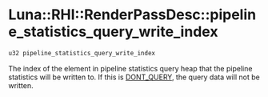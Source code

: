 # Luna::RHI::RenderPassDesc::pipeline_statistics_query_write_index

```c++
u32 pipeline_statistics_query_write_index
```

The index of the element in pipeline statistics query heap that the pipeline statistics will be written to. If this is [DONT_QUERY](group___r_h_i_1ga2d53aab2964919c53d15e5769fb6dd63.md), the query data will not be written. 

